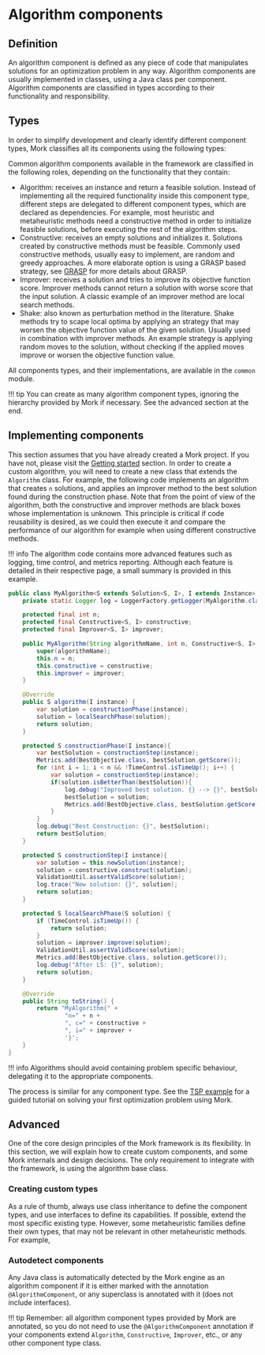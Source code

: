 # Algorithm components

## Definition
An algorithm component is defined as any piece of code that manipulates solutions for an optimization problem in any way. 
Algorithm components are usually implemented in classes, using a Java class per component. Algorithm components are classified in types according to their functionality and responsibility.

## Types

In order to simplify development and clearly identify different component types, Mork classifies all its components using the following types:

Common algorithm components available in the framework are classified in the following roles, depending on the functionality that they contain:

- Algorithm: receives an instance and return a feasible solution. Instead of implementing all the required functionality inside this component type, different steps are delegated to different component types, which are declared as dependencies. For example, most heuristic and metaheuristic methods need a constructive method in order to initialize feasible solutions, before executing the rest of the algorithm steps.
- Constructive: receives an empty solutions and initializes it. Solutions created by constructive methods must be feasible. Commonly used constructive methods, usually easy to implement, are random and greedy approaches. A more elaborate option is using a GRASP based strategy, see [GRASP](todo) for more details about GRASP.
- Improver: receives a solution and tries to improve its objective function score. Improver methods cannot return a solution with worse score that the input solution. A classic example of an improver method are local search methods.
- Shake: also known as perturbation method in the literature. Shake methods try to scape local optima by applying an strategy that may worsen the objective function value of the given solution. Usually used in combination with improver methods. An example strategy is applying random moves to the solution, without checking if the applied moves improve or worsen the objective function value.

All components types, and their implementations, are available in the `common` module.

!!! tip
    You can create as many algorithm component types, ignoring the hierarchy provided by Mork if necessary. See the advanced section at the end.

## Implementing components
This section assumes that you have already created a Mork project. If you have not, please visit the [Getting started](../quickstart/starting.md) section.
In order to create a custom algorithm, you will need to create a new class that extends the `Algorithm` class.
For example, the following code implements an algorithm that creates `n` solutions,
and applies an improver method to the best solution found during the construction phase. 
Note that from the point of view of the algorithm, both the constructive and improver
methods are black boxes whose implementation is unknown. This principle is critical if code reusability is desired,
as we could then execute it and compare the performance of our algorithm for example when using different constructive methods.

!!! info
    The algorithm code contains more advanced features such as logging, time control, and metrics reporting. Although each feature is detailed in their respective page, a small summary is provided in this example.

```java
public class MyAlgorithm<S extends Solution<S, I>, I extends Instance> extends Algorithm<S, I> {
    private static Logger log = LoggerFactory.getLogger(MyAlgorithm.class));

    protected final int n;
    protected final Constructive<S, I> constructive;
    protected final Improver<S, I> improver;

    public MyAlgorithm(String algorithmName, int n, Constructive<S, I> constructive, Improver<S, I> improver) {
        super(algorithmName);
        this.n = n;
        this.constructive = constructive;
        this.improver = improver;
    }

    @Override
    public S algorithm(I instance) {
        var solution = constructionPhase(instance);
        solution = localSearchPhase(solution);
        return solution;
    }

    protected S constructionPhase(I instance){
        var bestSolution = constructionStep(instance);
        Metrics.add(BestObjective.class, bestSolution.getScore());
        for (int i = 1; i < n && !TimeControl.isTimeUp(); i++) {
            var solution = constructionStep(instance);
            if(solution.isBetterThan(bestSolution)){
                log.debug("Improved best solution. {} --> {}", bestSolution, solution);
                bestSolution = solution;
                Metrics.add(BestObjective.class, bestSolution.getScore());
            }
        }
        log.debug("Best Construction: {}", bestSolution);
        return bestSolution;
    }

    protected S constructionStep(I instance){
        var solution = this.newSolution(instance);
        solution = constructive.construct(solution);
        ValidationUtil.assertValidScore(solution);
        log.trace("New solution: {}", solution);
        return solution;
    }

    protected S localSearchPhase(S solution) {
        if (TimeControl.isTimeUp()) {
            return solution;
        }
        solution = improver.improve(solution);
        ValidationUtil.assertValidScore(solution);
        Metrics.add(BestObjective.class, solution.getScore());
        log.debug("After LS: {}", solution);
        return solution;
    }

    @Override
    public String toString() {
        return "MyAlgorithm{" +
                "n=" + n +
                ", c=" + constructive +
                ", i=" + improver +
                '}';
    }
}
```

!!! info
    Algorithms should avoid containing problem specific behaviour, delegating it to the appropriate components.

The process is similar for any component type. See the [TSP example](../examples/TSP.md) for a guided tutorial on solving your first optimization problem using Mork.


## Advanced

One of the core design principles of the Mork framework is its flexibility. In this section, we will explain how to create custom components, and some Mork internals and design decisions.
The only requirement to integrate with the framework, is using the algorithm base class.

### Creating custom types

As a rule of thumb, always use class inheritance to define the component types, and use interfaces to define its capabilities. If possible, extend the most specific existing type.
However, some metaheuristic families define their own types, that may not be relevant in other metaheuristic methods. For example,

### Autodetect components
Any Java class is automatically detected by the Mork engine as an algorithm component if it is either marked with the annotation `@AlgorithmComponent`, or any superclass is annotated with it (does not include interfaces).

!!! tip
    Remember: all algorithm component types provided by Mork are annotated, so you do not need to use the `@AlgorithmComponent` annotation if your components extend `Algorithm`, `Constructive`, `Improver`, etc., or any other component type class.

